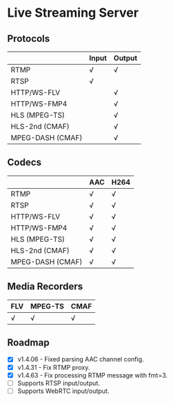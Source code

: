 # Live Streaming Server

## Protocols

|  | Input | Output |
| :--- | :--- | :--- |
| RTMP | √ | √ |
| RTSP | √ |  |
| HTTP/WS-FLV |  | √ |
| HTTP/WS-FMP4 |  | √ |
| HLS (MPEG-TS) |  | √ |
| HLS-2nd (CMAF) |  | √ |
| MPEG-DASH (CMAF) |  | √ |

## Codecs

|  | AAC | H264 |
| :--- | :--- | :--- |
| RTMP | √ | √ |
| RTSP | √ | √ |
| HTTP/WS-FLV | √ | √ |
| HTTP/WS-FMP4 | √ | √ |
| HLS (MPEG-TS) | √ | √ |
| HLS-2nd (CMAF) | √ | √ |
| MPEG-DASH (CMAF) | √ | √ |

## Media Recorders

| FLV | MPEG-TS | CMAF |
| :--- | :--- | :--- |
| √ | √ | √ |

## Roadmap

- [x] v1.4.06 - Fixed parsing AAC channel config.  
- [x] v1.4.31 - Fix RTMP proxy.  
- [x] v1.4.63 - Fix processing RTMP message with fmt=3.  
- [ ] Supports RTSP input/output.  
- [ ] Supports WebRTC input/output.  
